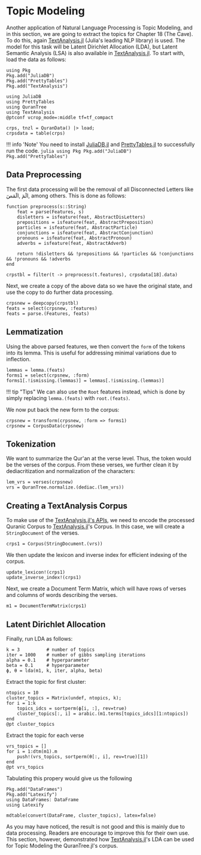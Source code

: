 Topic Modeling
============
Another application of Natural Language Processing is Topic Modeling, and in this section, we are going to extract the topics for Chapter 18 (The Cave). To do this, again [TextAnalysis.jl](https://juliahub.com/docs/TextAnalysis/5Mwet/0.7.2/) (Julia's leading NLP library) is used. The model for this task will be Latent Dirichlet Allocation (LDA), but Latent Semantic Analysis (LSA) is also available in [TextAnalysis.jl](https://juliahub.com/docs/TextAnalysis/5Mwet/0.7.2/). To start with, load the data as follows:
```@setup abc
using Pkg
Pkg.add("JuliaDB")
Pkg.add("PrettyTables")
Pkg.add("TextAnalysis")
```
```@repl abc
using JuliaDB
using PrettyTables
using QuranTree
using TextAnalysis
@ptconf vcrop_mode=:middle tf=tf_compact

crps, tnzl = QuranData() |> load;
crpsdata = table(crps)
```
!!! info 'Note'
    You need to install [JuliaDB.jl](https://github.com/JuliaData/JuliaDB.jl) and [PrettyTables.jl](https://github.com/ronisbr/PrettyTables.jl) to successfully run the code. 
    ```julia
    using Pkg
    Pkg.add("JuliaDB")
    Pkg.add("PrettyTables")
    ```

## Data Preprocessing
The first data processing will be the removal of all Disconnected Letters like الٓمٓ ,الٓمٓصٓ, among others. This is done as follows:
```@repl abc
function preprocess(s::String)
    feat = parse(Features, s)
    disletters = isfeature(feat, AbstractDisLetters)
    prepositions = isfeature(feat, AbstractPreposition)
    particles = isfeature(feat, AbstractParticle)
    conjunctions = isfeature(feat, AbstractConjunction)
    pronouns = isfeature(feat, AbstractPronoun)
    adverbs = isfeature(feat, AbstractAdverb)

    return !disletters && !prepositions && !particles && !conjunctions && !pronouns && !adverbs
end

crpstbl = filter(t -> preprocess(t.features), crpsdata[18].data)
```
Next, we create a copy of the above data so we have the original state, and use the copy to do further data processing.
```@repl abc
crpsnew = deepcopy(crpstbl)
feats = select(crpsnew, :features)
feats = parse.(Features, feats)
```
## Lemmatization
Using the above parsed features, we then convert the `form` of the tokens into its lemma. This is useful for addressing minimal variations due to inflection.
```@repl abc
lemmas = lemma.(feats)
forms1 = select(crpsnew, :form)
forms1[.!ismissing.(lemmas)] = lemmas[.!ismissing.(lemmas)]
```
!!! tip "Tips"
    We can also use the `Root` features instead, which is done by simply replacing `lemma.(feats)` with `root.(feats)`. 

We now put back the new form to the corpus:
```@repl abc
crpsnew = transform(crpsnew, :form => forms1)
crpsnew = CorpusData(crpsnew)
```
## Tokenization
We want to summarize the Qur'an at the verse level. Thus, the token would be the verses of the corpus. From these verses, we further clean it by dediacritization and normalization of the characters:
```@repl abc
lem_vrs = verses(crpsnew)
vrs = QuranTree.normalize.(dediac.(lem_vrs))
```
## Creating a TextAnalysis Corpus
To make use of the [TextAnalysis.jl's APIs](https://juliahub.com/docs/TextAnalysis/5Mwet/0.7.2/APIReference/), we need to encode the processed Quranic Corpus to [TextAnalysis.jl](https://juliahub.com/docs/TextAnalysis/5Mwet/0.7.2/)'s Corpus. In this case, we will create a `StringDocument` of the verses.
```@repl abc
crps1 = Corpus(StringDocument.(vrs))
```
We then update the lexicon and inverse index for efficient indexing of the corpus.
```@repl abc
update_lexicon!(crps1)
update_inverse_index!(crps1)
```
Next, we create a Document Term Matrix, which will have rows of verses and columns of words describing the verses.
```@repl abc
m1 = DocumentTermMatrix(crps1)
```
## Latent Dirichlet Allocation
Finally, run LDA as follows:
```@repl abc
k = 3          # number of topics
iter = 1000    # number of gibbs sampling iterations
alpha = 0.1    # hyperparameter
beta = 0.1     # hyperparameter
ϕ, θ = lda(m1, k, iter, alpha, beta)
```
Extract the topic for first cluster:
```@repl abc
ntopics = 10
cluster_topics = Matrix(undef, ntopics, k);
for i = 1:k
    topics_idcs = sortperm(ϕ[i, :], rev=true)
    cluster_topics[:, i] = arabic.(m1.terms[topics_idcs][1:ntopics])
end
@pt cluster_topics
```
Extract the topic for each verse
```@repl abc
vrs_topics = []
for i = 1:dtm(m1).m
    push!(vrs_topics, sortperm(θ[:, i], rev=true)[1])
end
@pt vrs_topics
```
Tabulating this propery would give us the following
```@example abc
Pkg.add("DataFrames")
Pkg.add("Latexify")
using DataFrames: DataFrame
using Latexify

mdtable(convert(DataFrame, cluster_topics), latex=false)
```
As you may have noticed, the result is not good and this is mainly due to data processing. Readers are encourage to improve this for their own use. This section, however, demonstrated how [TextAnalysis.jl](https://juliahub.com/docs/TextAnalysis/5Mwet/0.7.2/)'s LDA can be used for Topic Modeling the QuranTree.jl's corpus.